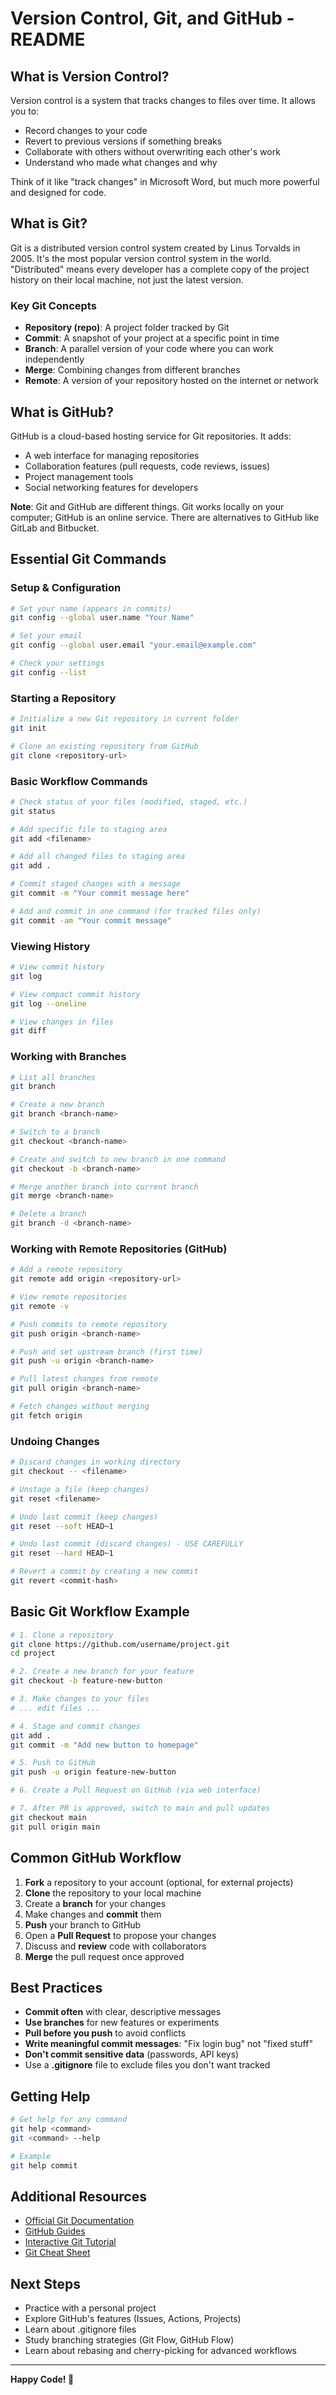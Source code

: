 # Version Control, Git, and GitHub - README

## What is Version Control?

Version control is a system that tracks changes to files over time. It allows you to:
- Record changes to your code
- Revert to previous versions if something breaks
- Collaborate with others without overwriting each other's work
- Understand who made what changes and why

Think of it like "track changes" in Microsoft Word, but much more powerful and designed for code.

## What is Git?

Git is a distributed version control system created by Linus Torvalds in 2005. It's the most popular version control system in the world. "Distributed" means every developer has a complete copy of the project history on their local machine, not just the latest version.

### Key Git Concepts

- **Repository (repo)**: A project folder tracked by Git
- **Commit**: A snapshot of your project at a specific point in time
- **Branch**: A parallel version of your code where you can work independently
- **Merge**: Combining changes from different branches
- **Remote**: A version of your repository hosted on the internet or network

## What is GitHub?

GitHub is a cloud-based hosting service for Git repositories. It adds:
- A web interface for managing repositories
- Collaboration features (pull requests, code reviews, issues)
- Project management tools
- Social networking features for developers

**Note**: Git and GitHub are different things. Git works locally on your computer; GitHub is an online service. There are alternatives to GitHub like GitLab and Bitbucket.

## Essential Git Commands

### Setup & Configuration

```bash
# Set your name (appears in commits)
git config --global user.name "Your Name"

# Set your email
git config --global user.email "your.email@example.com"

# Check your settings
git config --list
```

### Starting a Repository

```bash
# Initialize a new Git repository in current folder
git init

# Clone an existing repository from GitHub
git clone <repository-url>
```

### Basic Workflow Commands

```bash
# Check status of your files (modified, staged, etc.)
git status

# Add specific file to staging area
git add <filename>

# Add all changed files to staging area
git add .

# Commit staged changes with a message
git commit -m "Your commit message here"

# Add and commit in one command (for tracked files only)
git commit -am "Your commit message"
```

### Viewing History

```bash
# View commit history
git log

# View compact commit history
git log --oneline

# View changes in files
git diff
```

### Working with Branches

```bash
# List all branches
git branch

# Create a new branch
git branch <branch-name>

# Switch to a branch
git checkout <branch-name>

# Create and switch to new branch in one command
git checkout -b <branch-name>

# Merge another branch into current branch
git merge <branch-name>

# Delete a branch
git branch -d <branch-name>
```

### Working with Remote Repositories (GitHub)

```bash
# Add a remote repository
git remote add origin <repository-url>

# View remote repositories
git remote -v

# Push commits to remote repository
git push origin <branch-name>

# Push and set upstream branch (first time)
git push -u origin <branch-name>

# Pull latest changes from remote
git pull origin <branch-name>

# Fetch changes without merging
git fetch origin
```

### Undoing Changes

```bash
# Discard changes in working directory
git checkout -- <filename>

# Unstage a file (keep changes)
git reset <filename>

# Undo last commit (keep changes)
git reset --soft HEAD~1

# Undo last commit (discard changes) - USE CAREFULLY
git reset --hard HEAD~1

# Revert a commit by creating a new commit
git revert <commit-hash>
```

## Basic Git Workflow Example

```bash
# 1. Clone a repository
git clone https://github.com/username/project.git
cd project

# 2. Create a new branch for your feature
git checkout -b feature-new-button

# 3. Make changes to your files
# ... edit files ...

# 4. Stage and commit changes
git add .
git commit -m "Add new button to homepage"

# 5. Push to GitHub
git push -u origin feature-new-button

# 6. Create a Pull Request on GitHub (via web interface)

# 7. After PR is approved, switch to main and pull updates
git checkout main
git pull origin main
```

## Common GitHub Workflow

1. **Fork** a repository to your account (optional, for external projects)
2. **Clone** the repository to your local machine
3. Create a **branch** for your changes
4. Make changes and **commit** them
5. **Push** your branch to GitHub
6. Open a **Pull Request** to propose your changes
7. Discuss and **review** code with collaborators
8. **Merge** the pull request once approved

## Best Practices

- **Commit often** with clear, descriptive messages
- **Use branches** for new features or experiments
- **Pull before you push** to avoid conflicts
- **Write meaningful commit messages**: "Fix login bug" not "fixed stuff"
- **Don't commit sensitive data** (passwords, API keys)
- Use a **.gitignore** file to exclude files you don't want tracked

## Getting Help

```bash
# Get help for any command
git help <command>
git <command> --help

# Example
git help commit
```

## Additional Resources

- [Official Git Documentation](https://git-scm.com/doc)
- [GitHub Guides](https://guides.github.com/)
- [Interactive Git Tutorial](https://learngitbranching.js.org/)
- [Git Cheat Sheet](https://education.github.com/git-cheat-sheet-education.pdf)

## Next Steps

- Practice with a personal project
- Explore GitHub's features (Issues, Actions, Projects)
- Learn about .gitignore files
- Study branching strategies (Git Flow, GitHub Flow)
- Learn about rebasing and cherry-picking for advanced workflows

---

**Happy Code! 🚀**